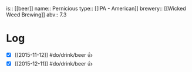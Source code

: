 is:: [[beer]]
name:: Pernicious
type:: [[IPA - American]]
brewery:: [[Wicked Weed Brewing]]
abv:: 7.3

# Log
- [x] [[2015-11-12]] #do/drink/beer 👍
- [x] [[2015-12-11]] #do/drink/beer 👍
